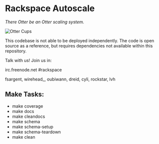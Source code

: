 # Rackspace Autoscale

*There Otter be an Otter scaling system.*


![Otter Cups](https://i.chzbgr.com/completestore/12/8/19/AjXtHogT4UqgJwDJsq7igA2.gif)


This codebase is not able to be deployed independently.
The code is open source as a reference, but requires dependencies not available within this repository.

Talk with us! Join us in:

irc.freenode.net #rackspace

fsargent, wirehead\_, oubiwann, dreid, cyli, rockstar, lvh


## Make Tasks:

- make coverage
- make docs
- make cleandocs
- make schema
- make schema-setup
- make schema-teardown
- make clean

